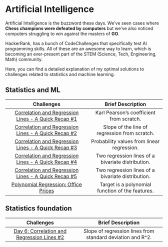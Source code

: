 # Artificial Intelligence
Artificial Intelligence is the buzzword these days. We’ve seen cases where **Chess champions were defeated by computers** but we’ve also noticed computers struggling to win against the masters of **GO**.

HackerRank, has a bunch of CodeChallenges that specifically test AI programming skills. All of these are an awesome way to learn, which is becoming an ever-present part of the STEM (Science, Tech, Engineering, Math) community.

Here, you can find a detailed explanation of my optimal solutions to challenges related to statistics and machine learning.


## Statistics and ML

| Challenges  | Brief Description  |
|:--------------------:|:---------------:|
| [Correlation and Regression Lines - A Quick Recap #1](https://nbviewer.jupyter.org/github/EdinsonLeandro/HackerRank/blob/main/Artificial-Intelligence/Statistics-and-ML/Correlation-and-Regression-Lines_A-Quick-Recap%231.ipynb) | Karl Pearson’s coefficient from scratch. |
| [Correlation and Regression Lines - A Quick Recap #2](https://nbviewer.jupyter.org/github/EdinsonLeandro/HackerRank/blob/main/Artificial-Intelligence/Statistics-and-ML/Correlation-and-Regression-Lines_A-Quick-Recap%232.ipynb) | Slope of the line of regression from scratch. |
| [Correlation and Regression Lines - A Quick Recap #3](https://nbviewer.jupyter.org/github/EdinsonLeandro/HackerRank/blob/main/Artificial-Intelligence/Statistics-and-ML/Correlation-and-Regression-Lines_A-Quick-Recap%233.ipynb) | Probability values from linear regression. |
| [Correlation and Regression Lines - A Quick Recap #4](https://nbviewer.jupyter.org/github/EdinsonLeandro/HackerRank/blob/main/Artificial-Intelligence/Statistics-and-ML/Correlation-and-Regression-Lines_A-Quick-Recap%234.ipynb) |  Two regression lines of a bivariate distribution. |
| [Correlation and Regression Lines - A Quick Recap #5](https://nbviewer.jupyter.org/github/EdinsonLeandro/HackerRank/blob/main/Artificial-Intelligence/Statistics-and-ML/Correlation-and-Regression-Lines_A-Quick-Recap%235.ipynb) | Two regression lines of a bivariate distribution.  |
| [Polynomial Regression: Office Prices](https://nbviewer.jupyter.org/github/EdinsonLeandro/HackerRank/blob/main/Artificial-Intelligence/Statistics-and-ML/Polynomial-Regression_Office-Prices.ipynb) | Target is a polynomial function of the features.  |

## Statistics foundation

| Challenges  | Brief Description  |
|:--------------------:|:---------------:|
| [Day 6: Correlation and Regression Lines #2](https://nbviewer.jupyter.org/github/EdinsonLeandro/HackerRank/blob/main/Artificial-Intelligence/Statistics-foundation/Day6_Correlation-and-Regression-Lines%232.ipynb) | Slope of regression lines from standard deviation and R^2. |
